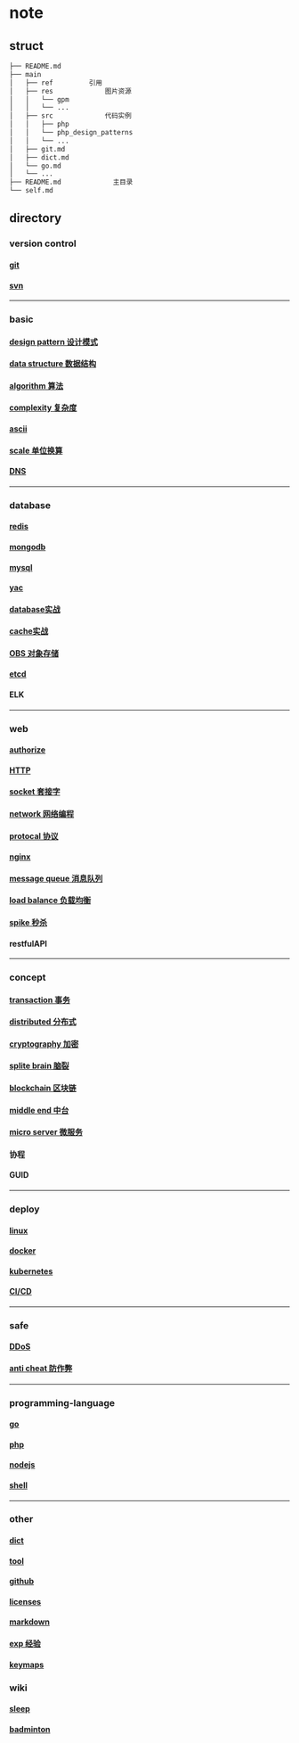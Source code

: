 # note  

## struct  
  
```bash
├── README.md  
├── main  
│   ├── ref         引用  
│   ├── res             图片资源  
│   │   └── gpm  
│   │   └── ...  
│   ├── src             代码实例  
│   │   ├── php  
│   │   └── php_design_patterns  
│   │   └── ...  
│   ├── git.md  
│   ├── dict.md  
│   └── go.md  
│   └── ...  
├── README.md             主目录  
└── self.md  
```  
  
## directory  
  
### version control  

#### [git](main/git.md)

#### [svn](main/svn.md)

---

### basic  

#### [design pattern 设计模式](main/dp.md)

#### [data structure 数据结构](main/data-struct.md)

#### [algorithm 算法](main/algo.md)

#### [complexity 复杂度](main/complexity.md)

#### [ascii](main/ascii.md)

#### [scale 单位换算](main/scale.md)

#### [DNS](main/DNS.md)

---

### database  

#### [redis](main/redis.md)

#### [mongodb](main/mongodb.md)

#### [mysql](main/mysql.md)

#### [yac](main/yac.md)

#### [database实战](main/database.md)

#### [cache实战](main/cache.md)

#### [OBS 对象存储](main/OBS.md)

#### [etcd](main/etcd.md)

#### ELK
  
---

### web  

#### [authorize](main/auth.md)

#### [HTTP](main/HTTP.md)

#### [socket 套接字](main/socket.md)

#### [network 网络编程](main/linux-network.md)

#### [protocal 协议](main/protocal.md)

#### [nginx](main/nginx.md)

#### [message queue 消息队列](main/mq.md)

#### [load balance 负载均衡](main/load-balance.md)

#### [spike 秒杀](main/spike.md)

#### restfulAPI

---

### concept

#### [transaction 事务](main/acid.md)

#### [distributed 分布式](main/distributed.md)

#### [cryptography 加密](main/crypt.md)

#### [splite brain 脑裂](main/splite-brain.md)

#### [blockchain 区块链](main/blockchain.md)

#### [middle end 中台](main/middle-end.md)

#### [micro server 微服务](main/ms.md)

#### 协程  

#### GUID

---

### deploy  

#### [linux](main/linux.md)

#### [docker](main/docker.md)

#### [kubernetes](main/k8s.md)

#### [CI/CD](main/cicd.md)

---

### safe  

#### [DDoS](main/ddos.md)

#### [anti cheat 防作弊](main/anti_cheat.md)

---

### programming-language  

#### [go](main/go.md)

#### [php](main/php.md)

#### [nodejs](main/nodejs.md)

#### [shell](main/shell.md)

---

### other  

#### [dict](main/dict.md)

#### [tool](main/tool.md)

#### [github](main/github.md)

#### [licenses](main/licenses.md)

#### [markdown](main/markdown.md)

#### [exp 经验](main/exp.md)

#### [keymaps](main/keymaps.md)

### wiki

#### [sleep](wiki/sleep.md)

#### [badminton](wiki/badminton.md)
